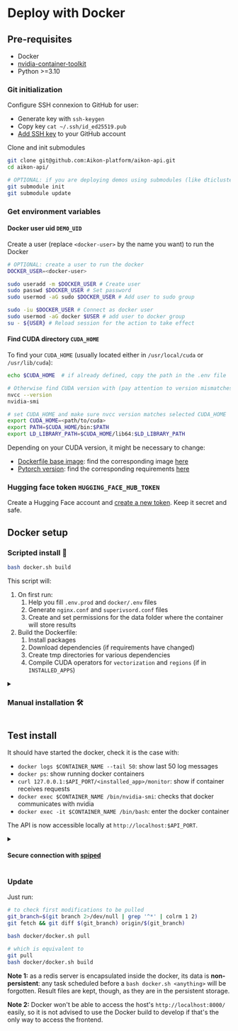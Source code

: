 # Deploy with Docker

## Pre-requisites
- Docker
- [nvidia-container-toolkit](https://docs.nvidia.com/datacenter/cloud-native/container-toolkit/latest/install-guide.html)
- Python >=3.10

### Git initialization
Configure SSH connexion to GitHub for user:
- Generate key with `ssh-keygen`
- Copy key `cat ~/.ssh/id_ed25519.pub`
- [Add SSH key](https://github.com/settings/ssh/new) to your GitHub account

Clone and init submodules
```bash
git clone git@github.com:Aikon-platform/aikon-api.git
cd aikon-api/

# OPTIONAL: if you are deploying demos using submodules (like dticlustering and vectorization)
git submodule init
git submodule update
```

### Get environment variables

#### Docker user uid `DEMO_UID`

Create a user (replace `<docker-user>` by the name you want) to run the Docker
```bash
# OPTIONAL: create a user to run the docker
DOCKER_USER=<docker-user>

sudo useradd -m $DOCKER_USER # Create user
sudo passwd $DOCKER_USER # Set password
sudo usermod -aG sudo $DOCKER_USER # Add user to sudo group

sudo -iu $DOCKER_USER # Connect as docker user
sudo usermod -aG docker $USER # add user to docker group
su - ${USER} # Reload session for the action to take effect
```

#### Find CUDA directory `CUDA_HOME`

To find your `CUDA_HOME` (usually located either in `/usr/local/cuda` or `/usr/lib/cuda`):
```bash
echo $CUDA_HOME  # if already defined, copy the path in the .env file

# Otherwise find CUDA version with (pay attention to version mismatches)
nvcc --version
nvidia-smi

# set CUDA_HOME and make sure nvcc version matches selected CUDA_HOME
export CUDA_HOME=<path/to/cuda>
export PATH=$CUDA_HOME/bin:$PATH
export LD_LIBRARY_PATH=$CUDA_HOME/lib64:$LD_LIBRARY_PATH
```

Depending on your CUDA version, it might be necessary to change: 
- [Dockerfile base image](Dockerfile#L2): find the corresponding image [here](https://hub.docker.com/r/nvidia/cuda/tags)
- [Pytorch version](requirements-dev.txt#L44): find the corresponding requirements [here](https://pytorch.org/get-started/locally/)

### Hugging face token `HUGGING_FACE_HUB_TOKEN`

Create a Hugging Face account and [create a new token](https://huggingface.co/settings/tokens/new?tokenType=read).
Keep it secret and safe.

## Docker setup

### Scripted install 🚀

```bash
bash docker.sh build
```

This script will:
1. On first run:
   1. Help you fill `.env.prod` and `docker/.env` files
   2. Generate `nginx.conf` and `superivsord.conf` files
   3. Create and set permissions for the data folder where the container will store results
2. Build the Dockerfile:
   1. Install packages
   2. Download dependencies (if requirements have changed)
   3. Create tmp directories for various dependencies
   4. Compile CUDA operators for `vectorization` and `regions` (if in `INSTALLED_APPS`)

<details>
  <summary>
    <h3>Manual installation 🛠️</h3>
  </summary>

#### Environment setup

Copy the file `.env` to a file `.env.prod` and change few variable for prod.
```bash
cp .env.template .env.prod
sed -i -e 's/^TARGET=.*/TARGET="prod"/' .env.prod
sed -i -e 's/^API_DATA_FOLDER=.*/API_DATA_FOLDER="/data/"/' .env.prod
sed -i -e 's/^YOLO_CONFIG_DIR=.*/YOLO_CONFIG_DIR="/data/yolotmp/"/' .env.prod

# OPTIONAL: modify other variables, notably PROD_URL, API_PORT and HUGGING_FACE_HUB_TOKEN
nano .env.prod
```

Copy the file [`docker/.env`](.env.template): `cp docker/.env.template docker/.env`

In [`docker/.env`](.env.template), modify the variables depending on your setup:
- `DATA_FOLDER`: absolute path to directory where results are stored on prod server
- `DEMO_UID`: Universally Unique Identifier of the `$DOCKER_USER` (`id -u $DOCKER_USER`)
- `DEVICE_NB`: GPU number to be used by container (get available GPUs with `nvidia-smi`)
- `CUDA_HOME`: path to CUDA installation (e.g. `/usr/local/cuda-11.1`)

Create the folder matching `DATA_FOLDER` in the `docker.sh` to store results of experiments and set its permissions:
```bash
RESULT_PATH=<path/to/results/> # e.g. /media/$DOCKER_USER/

mkdir $RESULT_PATH
sudo chmod o+X </path/to>
sudo chmod -R u+rwX <path/to/results/>
sudo chown -R $DOCKER_USER:$DOCKER_USER $RESULT_PATH
```

(Or let `docker.sh` initialise environment variables and permissions for you).

#### Download models

Download models on Hugging face

- **Regions**: [Historical Illustration Extraction](https://huggingface.co/seglinglin/Historical-Illustration-Extraction/tree/main)
    - Download the models inside `$DATA_FOLDER/regions/models`
- **Vectorization**: [Historical Diagram Vectorization](https://huggingface.co/seglinglin/Historical-Diagram-Vectorization/tree/main)
    - Download the model AND config inside `$DATA_FOLDER/vectorization/models`
- **Similarity**: [Historical Document Backbone](https://huggingface.co/seglinglin/Historical-Document-Backbone/tree/main)
    - Download the models inside `$DATA_FOLDER/similarity/models`

#### Build image

Build the docker using the premade script:

```bash
bash docker.sh build
```

#### Compile CUDA operators

To compile cuda operators for `vectorization` / `regions`, once built:
```bash
docker exec -it aikonapi /bin/bash
# inside the container
/home/aikonapi# source venv/bin/activate

# for vectorization
/home/aikonapi# python /home/${USER}/api/app/vectorization/lib/src/models/dino/ops/setup.py build install
/home/aikonapi# python /home/${USER}/api/app/vectorization/lib/src/models/dino/ops/test.py

# for regions
/home/aikonapi# cd /home/${USER}/api/app/regions/lib/line_predictor/
/home/aikonapi# python ./dino/ops/setup.py build install
```
Then restart the container with `docker restart $CONTAINER_NAME`
</details>

## Test install

It should have started the docker, check it is the case with:
- `docker logs $CONTAINER_NAME --tail 50`: show last 50 log messages
- `docker ps`: show running docker containers
- `curl 127.0.0.1:$API_PORT/<installed_app>/monitor`: show if container receives requests
- `docker exec $CONTAINER_NAME /bin/nvidia-smi`: checks that docker communicates with nvidia
- `docker exec -it $CONTAINER_NAME /bin/bash`: enter the docker container

The API is now accessible locally at `http://localhost:$API_PORT`.

<details>
  <summary>
    <h4>Secure connection with <a href="https://www.tarsnap.com/spiped.html">spiped</a></h4>
  </summary>

> ⚠️ If you are not using `spiped` modify the `docker/.env` file to set `CONTAINER_HOST=0.0.0.0` instead of `CONTAINER_HOST=127.0.0.1`

A good thing is to tunnel securely the connection between API and front. For `discover-demo.enpc.fr`, it is done with `spiped`, based on [this tutorial](https://www.digitalocean.com/community/tutorials/how-to-encrypt-traffic-to-redis-with-spiped-on-ubuntu-16-04).
The Docker process running on port `localhost:$API_PORT` is encrypted and redirected to port `8080`.
The front server decrypts the traffic and redirects it to `localhost:$API_PORT`.

```bash
sudo apt-get update
sudo apt-get install spiped
sudo mkdir /etc/spiped
sudo dd if=/dev/urandom of=/etc/spiped/discover.key bs=32 count=1 # Generate key
sudo chmod 644 /etc/spiped/discover.key
```

Create service config file for spiped (`sudo vi /etc/systemd/system/spiped-discover.service`):
- Get `<docker-ip>` with `docker inspect -f '{{range .NetworkSettings.Networks}}{{.IPAddress}}{{end}}' aikonapi` or use `127.0.0.1`
- Pick Docker port (corresponding on `$API_PORT`) depending on `EXPOSE` in [`Dockerfile`](Dockerfile)

```bash
[Unit]
Description=Spiped connection for docker container
Wants=network-online.target
After=network-online.target
StartLimitIntervalSec=300

[Service]
# Redirects <docker-ip>:<api-port> to 0.0.0.0:8080 and encrypts it with discover.key on the way
ExecStart=/usr/bin/spiped -F -d -s [0.0.0.0]:8080 -t [<docker-ip>]:<api-port> -k /etc/spiped/discover.key
Restart=on-failure

[Install]
WantedBy=multi-user.target
```

Open port to external requests and enable spiped service
```bash
sudo ufw allow 8080 # open firewall and allow incoming traffic on port 8080

sudo systemctl daemon-reload
sudo systemctl start spiped-discover.service
sudo systemctl enable spiped-discover.service
```

Transfer key to front ([`spiped`](https://github.com/tarsnap/spiped) uses symmetric encryption with same keys on both servers)
```bash
# on your local machine
scp <gpu-host>:/etc/spiped/discover.key <front-host>:~ # Assuming you have configured direct ssh connection to front and gpu

# on front machine
ssh <front-host>
sudo apt-get install spiped
sudo chmod 644 ~/discover.key
sudo mkdir /etc/spiped
sudo cp ~/discover.key /etc/spiped/ # Copy key to spiped folder
```

Create service config file for spiped on front machine (`sudo vi /etc/systemd/system/spiped-connect.service`)
- Get `<gpu-ip>` with `hostname -I` on the machine where is deployed the API.

⚠️ Note to match the output IP (`127.0.0.1:<spiped-port>` in this example) to the `API_URL` in [`front/.env`](../front/.env)

```bash
[Unit]
Description=Spiped connection to API
Wants=network-online.target
After=network-online.target
StartLimitIntervalSec=300

[Service]
# Redirects <gpu-ip>:8080 output to 127.0.0.1:<spiped-port> and decrypts it with discover.key on the way
ExecStart=/usr/bin/spiped -F -e -s [127.0.0.1]:<spiped-port> -t [<gpu-ip>]:8080 -k /etc/spiped/discover.key
Restart=Always

[Install]
WantedBy=multi-user.target
```

Enable service
```bash
sudo systemctl daemon-reload
sudo systemctl start spiped-connect.service
sudo systemctl enable spiped-connect.service
```

Test connexion between worker and front
```bash
curl --http0.9 <gpu-ip>:8080/<installed_app>/monitor # outputs the encrypted message
curl localhost:<spiped-port>/<installed_app>/monitor # outputs decrypted message
```
</details>

### Update

Just run:

```bash
# to check first modifications to be pulled
git_branch=$(git branch 2>/dev/null | grep '^*' | colrm 1 2)
git fetch && git diff $(git_branch) origin/$(git_branch)

bash docker/docker.sh pull

# which is equivalent to
git pull
bash docker/docker.sh build
```

**Note 1:** as a redis server is encapsulated inside the docker, its data is **non-persistent**: any task scheduled before a `bash docker.sh <anything>` will be forgotten. Result files are kept, though, as they are in the persistent storage.

**Note 2:** Docker won't be able to access the host's `http://localhost:8000/` easily, so it is not advised to use the Docker build to develop if that's the only way to access the frontend.

[//]: # (Configure Redis)
[//]: # (```bash)
[//]: # (# Find config file)
[//]: # (sudo find / -name redis.)
[//]: # (vi <path/to/redis.conf>)
[//]: # (```)
[//]: # (Find &#40;`/` command then type `requirepass`&#41; and modify directive &#40;uncomment and set password&#41;:)
[//]: # (```bash)
[//]: # (requirepass <redis_password>)
[//]: # (```)
